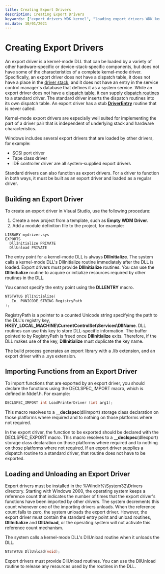 ```yaml
---
title: Creating Export Drivers
description: Creating Export Drivers
keywords: ["export drivers WDK kernel", "loading export drivers WDK kernel", "importing export driver functions", "module-definition files WDK kernel", ".def files", "def files", "kernel-mode drivers WDK , export drivers"]
ms.date: 10/01/2021
---
```


# Creating Export Drivers

An export driver is a kernel-mode DLL that can be loaded by a variety of other hardware-specific or device-stack-specific components, but does not have some of the characteristics of a complete kernel-mode driver. Specifically, an export driver does not have a dispatch table, it does not have a place in the [driver stack](../gettingstarted/driver-stacks.md), and it does not have an entry in the service control manager's database that defines it as a system service.
While an export driver does not have a [dispatch table](../stream/creating-dispatch-tables.md), it can supply [dispatch routines](./writing-dispatch-routines.md) to a standard driver. The standard driver inserts the dispatch routines into its own dispatch table.
An export driver has a stub [**DriverEntry**](/windows-hardware/drivers/ddi/content/wdm/nc-wdm-driver_initialize) routine that is never called.

Kernel-mode export drivers are especially well suited for implementing the part of a driver pair that is independent of underlying stack and hardware characteristics.

Windows includes several export drivers that are loaded by other drivers, for example:

* SCSI port driver
* Tape class driver
* IDE controller driver are all system-supplied export drivers

Standard drivers can also function as export drivers. For a driver to function in both ways, it must be built as an export driver and loaded as a regular driver.

## Building an Export Driver

To create an export driver in Visual Studio, use the following procedure:

1. Create a new project from a template, such as **Empty WDM Driver**.
2. Add a module definition file to the project, for example:

  ```
  LIBRARY mydriver.sys
  EXPORTS
    DllInitialize PRIVATE
    DllUnload PRIVATE
  ```

The entry point for a kernel-mode DLL is always **DllInitialize**. The system calls a kernel-mode DLL's DllInitialize routine immediately after the DLL is loaded. Export drivers must provide **DllInitialize** routines. You can use the **DllInitialize** routine to acquire or initialize resources required by other routines in the DLL.

You cannot specify the entry point using the **DLLENTRY** macro.

```cpp
NTSTATUS DllInitialize(
  _In_ PUNICODE_STRING RegistryPath
);
```

RegistryPath is a pointer to a counted Unicode string specifying the path to the DLL's registry key, **HKEY_LOCAL_MACHINE\CurrentControlSet\Services\DllName**. DLL routines can use this key to store DLL-specific information. The buffer pointed to by RegistryPath is freed once **DllInitialize** exits. Therefore, if the DLL makes use of the key, **DllInitialize** must duplicate the key name.

The build process generates an export library with a .lib extension, and an export driver with a .sys extension.

## Importing Functions from an Export Driver

To import functions that are exported by an export driver, you should declare the functions using the DECLSPEC\_IMPORT macro, which is defined in Ntdef.h. For example:

```cpp
DECLSPEC_IMPORT int LoadPrinterDriver (int arg1); 
```

This macro resolves to a **\_\_declspec**(dllimport) storage class declaration on those platforms where required and to nothing on those platforms where not required.

In the export driver, the function to be exported should be declared with the DECLSPEC\_EXPORT macro. This macro resolves to a **\_\_declspec**(dllexport) storage class declaration on those platforms where required and to nothing on those platforms where not required. If an export driver supplies a dispatch routine to a standard driver, that routine does not have to be exported.

## Loading and Unloading an Export Driver

Export drivers must be installed in the %Windir%\\System32\\Drivers directory. Starting with Windows 2000, the operating system keeps a reference count that indicates the number of times that the export driver's functions have been imported by other drivers. The system decrements this count whenever one of the importing drivers unloads. When the reference count falls to zero, the system unloads the export driver. However, the export driver must contain the standard entry point and unload routines, **DllInitialize** and **DllUnload**, or the operating system will not activate this reference count mechanism.

The system calls a kernel-mode DLL's DllUnload routine when it unloads the DLL.

```cpp
NTSTATUS DllUnload(void);
```

Export drivers must provide DllUnload routines. You can use the DllUnload routine to release any resources used by the routines in the DLL.
